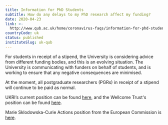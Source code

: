 ```yaml
---
title: Information for PhD Students
subtitle: How do any delays to my PhD research affect my funding?
date: 2020-04-23
link: >-
  http://www.qub.ac.uk/home/coronavirus-faqs/information-for-phd-students/
countryCode: uk
status: published
instituteSlug: uk-qub
---
```

For students in receipt of a stipend, the University is considering advice from different funding bodies, and this is an evolving situation. The University is communicating with funders on behalf of students, and is working to ensure that any negative consequences are minimised.

At the moment, all postgraduate researchers (PGRs) in receipt of a stipend will continue to be paid as normal.

UKRI’s current position can be found [here,](https://www.ukri.org/news/#_blank) and the Wellcome Trust's position can be found [here](https://wellcome.ac.uk/grant-funding/guidance/coronavirus-covid-19-information-grant-applicants-and-grantholders).

Marie Sklodowska-Curie Actions position from the European Commission is [here](https://ec.europa.eu/research/mariecurieactions/news/corona-virus-impact_en).
